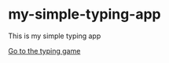 # my-simple-typing-app
This is my simple typing app

[Go to the typing game](https://mrvikashkumar.github.io/my-simple-typing-app/)

